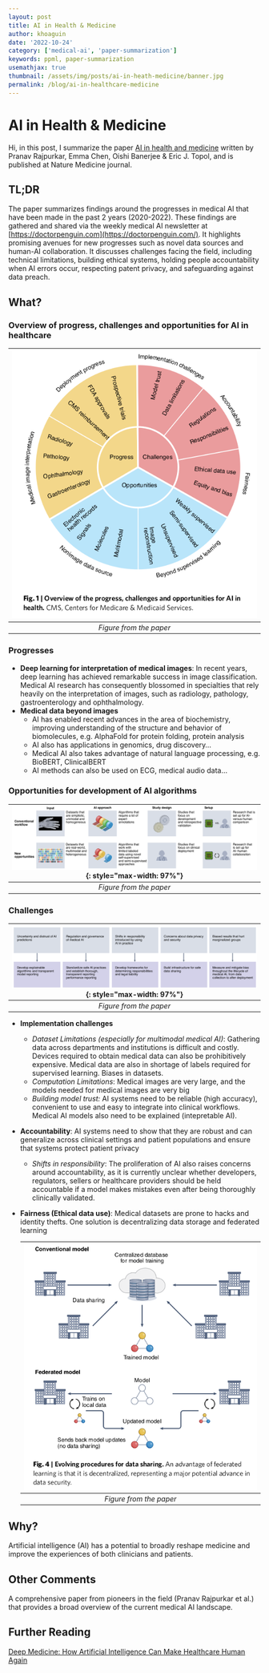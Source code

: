 ```yaml
---
layout: post
title: AI in Health & Medicine
author: khoaguin
date: '2022-10-24'
category: ['medical-ai', 'paper-summarization']
keywords: ppml, paper-summarization
usemathjax: true
thumbnail: /assets/img/posts/ai-in-heath-medicine/banner.jpg
permalink: /blog/ai-in-healthcare-medicine
---
```

# AI in Health & Medicine
Hi, in this post, I summarize the paper [AI in health and medicine](https://www.nature.com/articles/s41591-021-01614-0) written by Pranav Rajpurkar, Emma Chen, Oishi Banerjee & Eric J. Topol, and is published at Nature Medicine journal.

## TL;DR

The paper summarizes findings around the progresses in medical AI that have been made in the past 2 years (2020-2022). These findings are gathered and shared via the weekly medical AI newsletter at [https://doctorpenguin.com](https://doctorpenguin.com/). It highlights promising avenues for new progresses such as novel data sources and human-AI collaboration. It discusses challenges facing the field, including technical limitations, building ethical systems, holding people accountability when AI errors occur, respecting patent privacy, and safeguarding against data preach.

## What?

### Overview of progress, challenges and opportunities for AI in healthcare

| ![space-1.jpg](/assets/img/posts/ai-in-heath-medicine/1.png) |
|:--:|
| *Figure from the paper*|

### Progresses

- **Deep learning for interpretation of medical images**: In recent years, deep learning has achieved remarkable success in image classification. Medical AI research has consequently blossomed in specialties that rely heavily on the interpretation of images, such as radiology, pathology, gastroenterology and ophthalmology.
- **Medical data beyond images**
    - AI has enabled recent advances in the area of biochemistry, improving understanding of the structure and behavior of biomolecules, e.g. AlphaFold for protein folding, protein analysis
    - AI also has applications in genomics, drug discovery…
    - Medical AI also takes advantage of natural language processing, e.g. BioBERT, ClinicalBERT
    - AI methods can also be used on ECG, medical audio data…

### Opportunities for development of AI algorithms

| ![](/assets/img/posts/ai-in-heath-medicine/2.png){: style="max-width: 97%"} |
|:--:|
| *Figure from the paper*|

### Challenges

| ![space-1.jpg](/assets/img/posts/ai-in-heath-medicine/3.png){: style="max-width: 97%"} |
|:--:|
| *Figure from the paper*|


- **Implementation challenges**
    - *Dataset Limitations (especially for multimodal medical AI)*: Gathering data across departments and institutions is difficult and costly. Devices required to obtain medical data can also be prohibitively expensive. Medical data are also in shortage of labels required for supervised learning. Biases in datasets.
    - *Computation Limitations*: Medical images are very large, and the models needed for medical images are very big
    - *Building model trust:* AI systems need to be reliable (high accuracy), convenient to use and easy to integrate into clinical workflows. Medical AI models also need to be explained (intepretable AI).
- **Accountability**: AI systems need to show that they are robust and can generalize across clinical settings and patient populations and ensure that systems protect patient privacy
    - *Shifts in responsibility*: The proliferation of AI also raises concerns around accountability, as it is currently unclear whether developers, regulators, sellers or healthcare providers should be held accountable if a model makes mistakes even after being thoroughly clinically validated.
- **Fairness (Ethical data use)**: Medical datasets are prone to hacks and identity thefts. One solution is decentralizing data storage and federated learning
        
    | ![space-1.jpg](/assets/img/posts/ai-in-heath-medicine/4.png) |
    |:--:|
    | *Figure from the paper*|

## Why?

Artificial intelligence (AI) has a potential to broadly reshape medicine and improve the experiences of both clinicians and patients.

## Other Comments

A comprehensive paper from pioneers in the field (Pranav Rajpurkar et al.) that provides a broad overview of the current medical AI landscape.

## Further Reading

[Deep Medicine: How Artificial Intelligence Can Make Healthcare Human Again](https://www.amazon.com/Deep-Medicine-Artificial-Intelligence-Healthcare/dp/1541644638)

